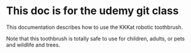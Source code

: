 # This doc is for the udemy git class

This documentation describes how to use the KKKat robotic toothbrush.

Note that this toothbrush is totally safe to use for children, adults, or pets and wildlife and trees.
